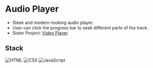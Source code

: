 # Audio Player

* Sleek and modern-looking audio player.
* User can click the progress bar to seek different parts of the track.
* Sister Project: <a href='https://github.com/axon4zq/video-player' target='_blank'>Video Player</a>

## Stack

![HTML](https://img.shields.io/badge/-HTML-E34F26?style=flat-square&logo=html5&logoColor=white)
![CSS](https://img.shields.io/badge/-CSS-1572B6?style=flat-square&logo=css3)
![JavaScript](https://img.shields.io/badge/-JavaScript-F7DF1E?style=flat-square&logo=javascript&logoColor=black)
